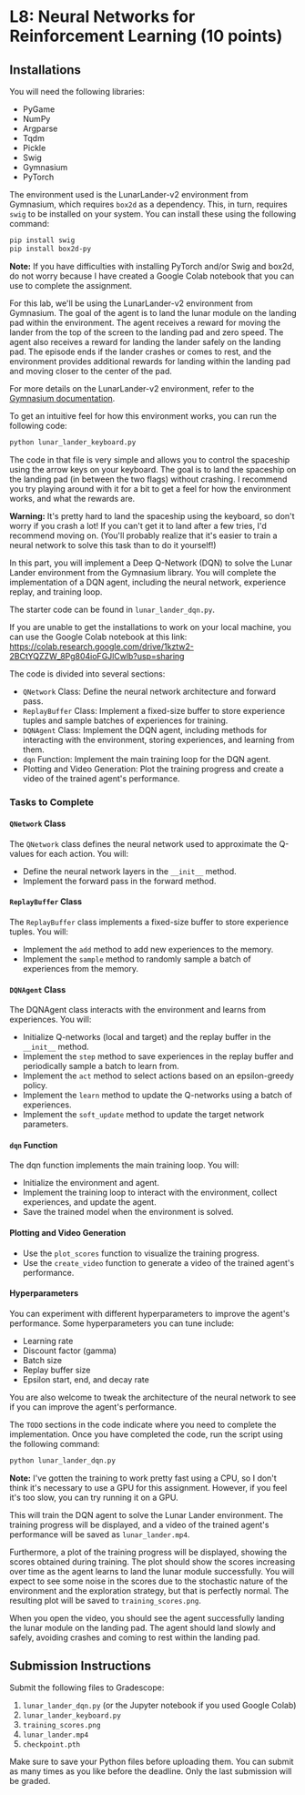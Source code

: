 # L8: Neural Networks for Reinforcement Learning (10 points)

## Installations

You will need the following libraries:

* PyGame
* NumPy
* Argparse
* Tqdm
* Pickle
* Swig
* Gymnasium
* PyTorch

The environment used is the LunarLander-v2 environment from Gymnasium, which requires `box2d` as a dependency. This, in turn, requires `swig` to be installed on your system. You can install these using the following command:

```bash
pip install swig
pip install box2d-py
```

**Note:** If you have difficulties with installing PyTorch and/or Swig and box2d, do not worry because I have created a Google Colab notebook that you can use to complete the assignment.

For this lab, we'll be using the LunarLander-v2 environment from Gymnasium. The goal of the agent is to land the lunar module on the landing pad within the environment. The agent receives a reward for moving the lander from the top of the screen to the landing pad and zero speed. The agent also receives a reward for landing the lander safely on the landing pad. The episode ends if the lander crashes or comes to rest, and the environment provides additional rewards for landing within the landing pad and moving closer to the center of the pad.

For more details on the LunarLander-v2 environment, refer to the [Gymnasium documentation](https://www.gymlibrary.dev/environments/box2d/lunar_lander/).

To get an intuitive feel for how this environment works, you can run the following code:

```python
python lunar_lander_keyboard.py
```

The code in that file is very simple and allows you to control the spaceship using the arrow keys on your keyboard. The goal is to land the spaceship on the landing pad (in between the two flags) without crashing. I recommend you try playing around with it for a bit to get a feel for how the environment works, and what the rewards are.

**Warning:** It's pretty hard to land the spaceship using the keyboard, so don't worry if you crash a lot! If you can't get it to land after a few tries, I'd recommend moving on. (You'll probably realize that it's easier to train a neural network to solve this task than to do it yourself!)

In this part, you will implement a Deep Q-Network (DQN) to solve the Lunar Lander environment from the Gymnasium library. You will complete the implementation of a DQN agent, including the neural network, experience replay, and training loop.

The starter code can be found in `lunar_lander_dqn.py`. 

If you are unable to get the installations to work on your local machine, you can use the Google Colab notebook at this link: https://colab.research.google.com/drive/1kztw2-2BCtYQZZW_8Pg804ioFGJlCwlb?usp=sharing

The code is divided into several sections:

* `QNetwork` Class: Define the neural network architecture and forward pass.
* `ReplayBuffer` Class: Implement a fixed-size buffer to store experience tuples and sample batches of experiences for training.
* `DQNAgent` Class: Implement the DQN agent, including methods for interacting with the environment, storing experiences, and learning from them.
* `dqn` Function: Implement the main training loop for the DQN agent.
* Plotting and Video Generation: Plot the training progress and create a video of the trained agent's performance.

### Tasks to Complete

#### `QNetwork` Class

The `QNetwork` class defines the neural network used to approximate the Q-values for each action. You will:

* Define the neural network layers in the `__init__` method.
* Implement the forward pass in the forward method.
  
#### `ReplayBuffer` Class

The `ReplayBuffer` class implements a fixed-size buffer to store experience tuples. You will:

* Implement the `add` method to add new experiences to the memory.
* Implement the `sample` method to randomly sample a batch of experiences from the memory.

#### `DQNAgent` Class

The DQNAgent class interacts with the environment and learns from experiences. You will:

* Initialize Q-networks (local and target) and the replay buffer in the `__init__` method.
* Implement the `step` method to save experiences in the replay buffer and periodically sample a batch to learn from.
* Implement the `act` method to select actions based on an epsilon-greedy policy.
* Implement the `learn` method to update the Q-networks using a batch of experiences.
* Implement the `soft_update` method to update the target network parameters.

#### `dqn` Function

The dqn function implements the main training loop. You will:

* Initialize the environment and agent.
* Implement the training loop to interact with the environment, collect experiences, and update the agent.
* Save the trained model when the environment is solved.

#### Plotting and Video Generation

* Use the `plot_scores` function to visualize the training progress.
* Use the `create_video` function to generate a video of the trained agent's performance.

#### Hyperparameters

You can experiment with different hyperparameters to improve the agent's performance. Some hyperparameters you can tune include:

* Learning rate
* Discount factor (gamma)
* Batch size
* Replay buffer size
* Epsilon start, end, and decay rate

You are also welcome to tweak the architecture of the neural network to see if you can improve the agent's performance.

The `TODO` sections in the code indicate where you need to complete the implementation. Once you have completed the code, run the script using the following command:

```bash
python lunar_lander_dqn.py
```

**Note:** I've gotten the training to work pretty fast using a CPU, so I don't think it's necessary to use a GPU for this assignment. However, if you feel it's too slow, you can try running it on a GPU.

This will train the DQN agent to solve the Lunar Lander environment. The training progress will be displayed, and a video of the trained agent's performance will be saved as `lunar_lander.mp4`.

Furthermore, a plot of the training progress will be displayed, showing the scores obtained during training. The plot should show the scores increasing over time as the agent learns to land the lunar module successfully. You will expect to see some noise in the scores due to the stochastic nature of the environment and the exploration strategy, but that is perfectly normal. The resulting plot will be saved to `training_scores.png`.

When you open the video, you should see the agent successfully landing the lunar module on the landing pad. The agent should land slowly and safely, avoiding crashes and coming to rest within the landing pad.

## Submission Instructions

Submit the following files to Gradescope:

1. `lunar_lander_dqn.py` (or the Jupyter notebook if you used Google Colab)
2. `lunar_lander_keyboard.py`
3. `training_scores.png`
4. `lunar_lander.mp4`
5. `checkpoint.pth`

Make sure to save your Python files before uploading them. You can submit as many times as you like before the deadline. Only the last submission will be graded.